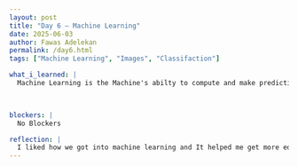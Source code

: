 ```yaml
---
layout: post
title: "Day 6 – Machine Learning"
date: 2025-06-03
author: Fawas Adelekan
permalink: /day6.html
tags: ["Machine Learning", "Images", "Classifaction"]

what_i_learned: |
  Machine Learning is the Machine's abilty to compute and make predictions based on the data provided. Compared to programming, Machine Learning has an input and output that it's given so that it can interpret the rule given the information implemented. Programming is given the rule and the input and thus creates the output. Throwback to the computer vision where we learned image classifaction where it highlighted the thing that was being shown based on the information given. NLP which is the way machines can be able to communicate like humans. As far for our project it highlights what tools we'll use and how we're intergrating everything altogether. Learnt about pandas and how to utilize it's built-in functions like iloc, dataframe. etc. 

  

blockers: |
  No Blockers

reflection: |
  I liked how we got into machine learning and It helped me get more educated on the matter. I also like our project so far I do like the group I have with it which is making this more fun. We are just starting to get into the data aspect of our research which is where we'll learn how to read and understand it so we can implement it.
---
```

